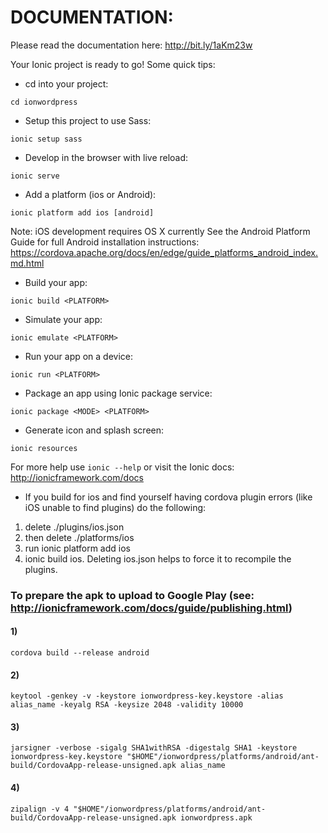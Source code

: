 # DOCUMENTATION:
Please read the documentation here: http://bit.ly/1aKm23w




Your Ionic project is ready to go! Some quick tips:

* cd into your project:
```
cd ionwordpress
```

* Setup this project to use Sass:
```
ionic setup sass
```

* Develop in the browser with live reload:
```
ionic serve
```

* Add a platform (ios or Android):
```
ionic platform add ios [android]
```

Note: iOS development requires OS X currently
See the Android Platform Guide for full Android installation instructions:
https://cordova.apache.org/docs/en/edge/guide_platforms_android_index.md.html

* Build your app:
```
ionic build <PLATFORM>
```

* Simulate your app:
```
ionic emulate <PLATFORM>
```

* Run your app on a device:
```
ionic run <PLATFORM>
```

* Package an app using Ionic package service:
```
ionic package <MODE> <PLATFORM>
```

* Generate icon and splash screen:
```
ionic resources
```

For more help use ```ionic --help``` or visit the Ionic docs: http://ionicframework.com/docs

* If you build for ios and find yourself having cordova plugin errors (like iOS unable to find plugins) do the following:

1. delete ./plugins/ios.json
2. then delete ./platforms/ios
3. run ionic platform add ios
4. ionic build ios.
Deleting ios.json helps to force it to recompile the plugins.



### To prepare the apk to upload to Google Play (see: http://ionicframework.com/docs/guide/publishing.html)
#### 1)
```
cordova build --release android
```
#### 2)
```
keytool -genkey -v -keystore ionwordpress-key.keystore -alias alias_name -keyalg RSA -keysize 2048 -validity 10000
```
#### 3)
```
jarsigner -verbose -sigalg SHA1withRSA -digestalg SHA1 -keystore ionwordpress-key.keystore "$HOME"/ionwordpress/platforms/android/ant-build/CordovaApp-release-unsigned.apk alias_name
```
#### 4)
```
zipalign -v 4 "$HOME"/ionwordpress/platforms/android/ant-build/CordovaApp-release-unsigned.apk ionwordpress.apk
```
